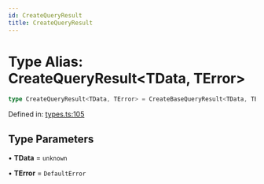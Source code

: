 ```yaml
---
id: CreateQueryResult
title: CreateQueryResult
---
```


<!-- DO NOT EDIT: this page is autogenerated from the type comments -->

# Type Alias: CreateQueryResult\<TData, TError\>

```ts
type CreateQueryResult<TData, TError> = CreateBaseQueryResult<TData, TError>;
```

Defined in: [types.ts:105](https://github.com/TanStack/query/blob/main/packages/angular-query-experimental/src/types.ts#L105)

## Type Parameters

• **TData** = `unknown`

• **TError** = `DefaultError`
